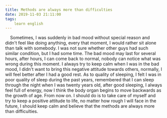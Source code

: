 ```yaml
---
title: Methods are always more than difficulties
date: 2019-11-03 21:11:00
tags:
    learn english
---
```

    Sometimes, I was suddenly in bad mood without special reason and didn't feel like doing anything, every that moment, I would rather sit alone than talk with somebody. I was not sure whether other guys had such similar condition, but I had some time. The bad mood may last for several hours, after hours, I can come back to normal, nobody can notice what was wrong during this moment. I always try to keep calm when I was in the bad mood, I didn't want to bring this negative attitude towards others, normally, I will feel better after I had a good rest. As to quality of sleeping, I felt I was in poor quality of sleep during the past years, remembered that I can sleep through the night when I was twenty years old, after good sleeping, I always feel full of energy, now I think the body organ begins to move backwards as the growth of age. From now on. I should do is to take care of myself and try to keep a positive attitude to life, no matter how rough I will face in the future, I should keep calm and believe that the methods are always more than difficulties.